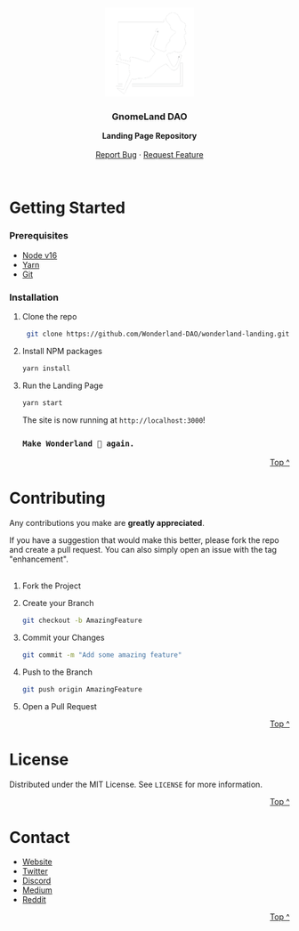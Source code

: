 <a name="readme-top"></a>
<br />

<div align="center">
  <a href="https://github.com/Wonderland-DAO/wonderland-landing">
    <img src="public/wonderland.png" alt="Logo" width="160" height="160">
  </a>

<h3 align="center">GnomeLand DAO</h3>

  <p align="center">
    <b>Landing Page Repository</b>
    <br />
    <br />
    <a href="https://github.com/Wonderland-DAO/wonderland-landing/issues">Report Bug</a>
    ·
    <a href="https://github.com/Wonderland-DAO/wonderland-landing/issues">Request Feature</a>
  </p>
</div>
<br />

# Getting Started

### Prerequisites

-   [Node v16](https://nodejs.org/download/release/latest-v16.x/)
-   [Yarn](https://classic.yarnpkg.com/en/docs/install/)
-   [Git](https://git-scm.com/downloads)

### Installation

1. Clone the repo

    ```sh
     git clone https://github.com/Wonderland-DAO/wonderland-landing.git
    ```

2. Install NPM packages

    ```sh
    yarn install
    ```

3. Run the Landing Page

    ```sh
    yarn start
    ```

    The site is now running at `http://localhost:3000`!

    ### `Make Wonderland 🍇 again.`

<p align="right"><a href="#readme-top">Top ^</a></p>

# Contributing

Any contributions you make are **greatly appreciated**.

If you have a suggestion that would make this better, please fork the repo and create a pull request. You can also simply open an issue with the tag "enhancement".
<br />
<br />

1. Fork the Project
2. Create your Branch

    ```sh
    git checkout -b AmazingFeature
    ```

3. Commit your Changes

    ```sh
    git commit -m "Add some amazing feature"
    ```

4. Push to the Branch
    ```sh
    git push origin AmazingFeature
    ```
5. Open a Pull Request

<p align="right"><a href="#readme-top">Top ^</a></p>

# License

Distributed under the MIT License. See `LICENSE` for more information.

<p align="right"><a href="#readme-top">Top ^</a></p>

# Contact

-   [Website](https://wonderland.money)
-   [Twitter](https://twitter.com/Wonderland_fi)
-   [Discord](https://wl-l.ink/Discord)
-   [Medium](https://medium.com/wonderland-news)
-   [Reddit](https://www.reddit.com/r/WonderlandOfficial/)

<p align="right"><a href="#readme-top">Top ^</a></p>
